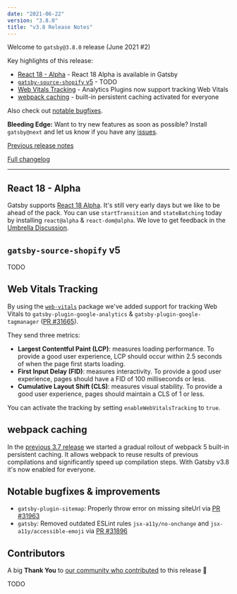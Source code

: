 ```yaml
---
date: "2021-06-22"
version: "3.8.0"
title: "v3.8 Release Notes"
---
```


Welcome to `gatsby@3.8.0` release (June 2021 #2)

Key highlights of this release:

- [React 18 - Alpha](#react-18---alpha) - React 18 Alpha is available in Gatsby
- [`gatsby-source-shopify` v5](#gatsby-source-shopify-v5) - TODO
- [Web Vitals Tracking](#web-vitals-tracking) - Analytics Plugins now support tracking Web Vitals
- [webpack caching](#webpack-caching) - built-in persistent caching activated for everyone

Also check out [notable bugfixes](#notable-bugfixes--improvements).

**Bleeding Edge:** Want to try new features as soon as possible? Install `gatsby@next` and let us know
if you have any [issues](https://github.com/gatsbyjs/gatsby/issues).

[Previous release notes](/docs/reference/release-notes/v3.7)

[Full changelog](https://github.com/gatsbyjs/gatsby/compare/gatsby@3.8.0-next.0...gatsby@3.8.0)

---

## React 18 - Alpha

Gatsby supports [React 18 Alpha](https://reactjs.org/blog/2021/06/08/the-plan-for-react-18.html). It's still very early days but we like to be ahead of the pack. You can use `startTransition` and `stateBatching` today by installing `react@alpha` & `react-dom@alpha`. We love to get feedback in the [Umbrella Discussion](https://github.com/gatsbyjs/gatsby/discussions/31943).

## `gatsby-source-shopify` v5

TODO

## Web Vitals Tracking

By using the [`web-vitals`](https://github.com/GoogleChrome/web-vitals) package we've added support for tracking Web Vitals to `gatsby-plugin-google-analytics` & `gatsby-plugin-google-tagmanager` ([PR #31665](https://github.com/gatsbyjs/gatsby/pull/31665)).

They send three metrics:

- **Largest Contentful Paint (LCP)**: measures loading performance. To provide a good user experience, LCP should occur within 2.5 seconds of when the page first starts loading.
- **First Input Delay (FID)**: measures interactivity. To provide a good user experience, pages should have a FID of 100 milliseconds or less.
- **Cumulative Layout Shift (CLS)**: measures visual stability. To provide a good user experience, pages should maintain a CLS of 1 or less.

You can activate the tracking by setting `enableWebVitalsTracking` to `true`.

## webpack caching

In the [previous 3.7 release](/docs/reference/release-notes/v3.7) we started a gradual rollout of webpack 5 built-in persistent caching. It allows webpack to reuse results of previous compilations and significantly speed up compilation steps. With Gatsby v3.8 it's now enabled for everyone.

## Notable bugfixes & improvements

- `gatsby-plugin-sitemap`: Properly throw error on missing siteUrl via [PR #31963](https://github.com/gatsbyjs/gatsby/pull/31963)
- `gatsby`: Removed outdated ESLint rules `jsx-a11y/no-onchange` and `jsx-a11y/accessible-emoji` via [PR #31896](https://github.com/gatsbyjs/gatsby/pull/31896)

## Contributors

A big **Thank You** to [our community who contributed](https://github.com/gatsbyjs/gatsby/compare/gatsby@3.8.0-next.0...gatsby@3.8.0) to this release 💜

TODO
